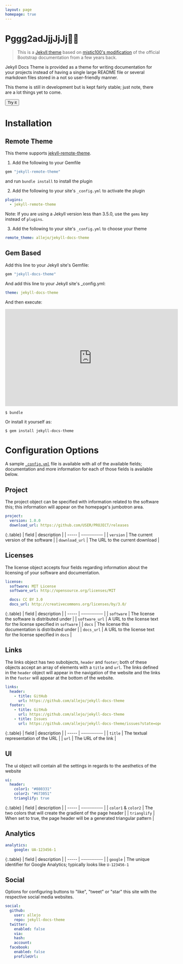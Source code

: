 ```yaml
---
layout: page
homepage: true
---
```


# Pggg2adJjjJjJj💉💉

> This is a [Jekyll theme](https://github.com/allejo/jekyll-docs-theme) based on [mistic100's modification](https://github.com/mistic100/jekyll-bootstrap-doc) of the official Bootstrap documentation from a few years back.

Jekyll Docs Theme is provided as a theme for writing documentation for your projects instead of having a single large README file or several markdown files stored in a not so user-friendly manner.

This theme is still in development but is kept fairly stable; just note, there are a lot things yet to come.

<button onclick="myFunction()">Try it</button>

<script>
function myFunction() {
    alert("I am an alert box!");
}
</script>

# Installation

## Remote Theme

This theme supports [jekyll-remote-theme](https://github.com/benbalter/jekyll-remote-theme).

1. Add the following to your Gemfile

  ```ruby
  gem "jekyll-remote-theme"
  ```

  and run `bundle install` to install the plugin

2. Add the following to your site's `_config.yml` to activate the plugin

  ```yml
  plugins:
    - jekyll-remote-theme
  ```
  Note: If you are using a Jekyll version less than 3.5.0, use the `gems` key instead of `plugins`.

3. Add the following to your site's `_config.yml` to choose your theme

  ```yml
  remote_theme: allejo/jekyll-docs-theme
  ```

## Gem Based

Add this line to your Jekyll site's Gemfile:

```ruby
gem "jekyll-docs-theme"
```

And add this line to your Jekyll site's _config.yml:

```yaml
theme: jekyll-docs-theme
```

And then execute:

<iframe width="560" height="315" src="https://www.youtube.com/embed/WOXpL_qEjpU" frameborder="0" allow="autoplay; encrypted-media" allowfullscreen></iframe>

```
$ bundle
```

Or install it yourself as:

```
$ gem install jekyll-docs-theme
```

# Configuration Options

A sample [`_config.yml`](https://github.com/allejo/jekyll-docs-theme/blob/master/_config.yml) file is available with all of the available fields; documentation and more information for each of those fields is available below.

## Project

The project object can be specified with information related to the software this; this information will appear on the homepage's jumbotron area.

```yaml
project:
  version: 1.0.0
  download_url: https://github.com/USER/PROJECT/releases
```

{:.table}
| field | description |
| ----- | ----------- |
| `version` | The current version of the software |
| `download_url` | The URL to the current download |

## Licenses

The license object accepts four fields regarding information about the licensing of your software and documentation.

```yaml
license:
  software: MIT License
  software_url: http://opensource.org/licenses/MIT

  docs: CC BY 3.0
  docs_url: http://creativecommons.org/licenses/by/3.0/
```

{:.table}
| field | description |
| ----- | ----------- |
| `software` | The license the software is distributed under |
| `software_url` | A URL to the license text for the license specified in `software` |
| `docs` | The license this documentation is distributed under |
| `docs_url` | A URL to the license text for the license specified in `docs` |

## Links

The links object has two subobjects, `header` and `footer`; both of these objects accept an array of elements with a `title` and `url`. The links defined in the `header` object will appear in the navigation of the website and the links in the `footer` will appear at the bottom of the website.

```yaml
links:
  header:
    - title: GitHub
      url: https://github.com/allejo/jekyll-docs-theme
  footer:
    - title: GitHub
      url: https://github.com/allejo/jekyll-docs-theme
    - title: Issues
      url: https://github.com/allejo/jekyll-docs-theme/issues?state=open
```

{:.table}
| field | description |
| ----- | ----------- |
| `title` | The textual representation of the URL |
| `url` | The URL of the link |

## UI

The ui object will contain all the settings in regards to the aesthetics of the website

```yaml
ui:
  header:
    color1: "#080331"
    color2: "#673051"
    trianglify: true
```

{:.table}
| field | description |
| ----- | ----------- |
| `color1` & `color2` | The two colors that will create the gradient of the page header |
| `trianglify` | When set to true, the page header will be a generated triangular pattern |

## Analytics

```yaml
analytics:
    google: UA-123456-1
```

{:.table}
| field | description |
| ----- | ----------- |
| `google` | The unique identifier for Google Analytics; typically looks like `U-123456-1`

## Social

Options for configuring buttons to "like", "tweet" or "star" this site with the respective social media websites.

```yaml
social:
  github:
    user: allejo
    repo: jekyll-docs-theme
  twitter:
    enabled: false
    via:
    hash:
    account:
  facebook:
    enabled: false
    profileUrl:
```
